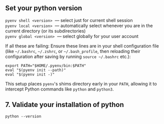 
## Set your python version

`pyenv shell <version>`  — select just for current shell session  
`pyenv local <version>`  — automatically select whenever you are in the current directory (or its subdirectories)  
`pyenv global <version>`  — select globally for your user account

If all these are failing:
Ensure these lines are in your shell configuration file (like `~/.bashrc`, `~/.zshrc`, or `~/.bash_profile`, then reloading their configuration after saving by running `source ~/.bashrc` etc.):
```
export PATH="$HOME/.pyenv/bin:$PATH"
eval "$(pyenv init --path)"
eval "$(pyenv init -)"
```

This setup places `pyenv`'s shims directory early in your `PATH`, allowing it to intercept Python commands like `python` and `python3`.

## 7. Validate your installation of python

```
python --version
```
